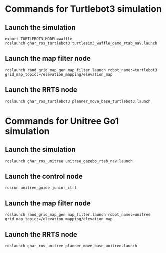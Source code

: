 # Commands for Turtlebot3 simulation

## Launch the simulation 
```
export TURTLEBOT3_MODEL=waffle
roslaunch ghar_ros_turtlebot3 turtlesim3_waffle_demo_rtab_nav.launch
```

## Launch the map filter node
```
roslaunch rand_grid_map_gen map_filter.launch robot_name:=turtlebot3 grid_map_topic:=/elevation_mapping/elevation_map 
```
## Launch the RRTS node
```
roslaunch ghar_ros_turtlebot3 planner_move_base_turtlebot3.launch
```

<!-- ## Get the points from RVIZ using publish point button -->


# Commands for Unitree Go1 simulation

## Launch the simulation 
```
roslaunch ghar_ros_unitree unitree_gazebo_rtab_nav.launch
```

## Launch the control node
```
rosrun unitree_guide junior_ctrl
```

## Launch the map filter node
```
roslaunch rand_grid_map_gen map_filter.launch robot_name:=unitree grid_map_topic:=/elevation_mapping/elevation_map 
```
## Launch the RRTS node
```
roslaunch ghar_ros_unitree planner_move_base_unitree.launch
```

